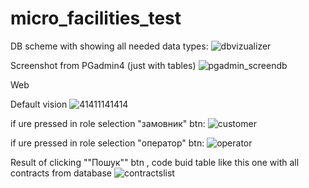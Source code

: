 # micro_facilities_test
DB scheme with showing all needed data types:
![dbvizualizer](https://github.com/Sheggy1/micro_facilities_test/assets/43640476/087e8ac1-1747-46f0-a28e-a9b997c20122)

Screenshot from PGadmin4 (just with tables)
![pgadmin_screendb](https://github.com/Sheggy1/micro_facilities_test/assets/43640476/a1d34eac-37cf-4462-9f49-cb4ed049f274)

Web

Default vision
![41411141414](https://github.com/Sheggy1/micro_facilities_test/assets/43640476/7f9cdf13-d02d-4e73-830b-7f7c419986ee)

if ure pressed in role selection "замовник" btn:
![customer](https://github.com/Sheggy1/micro_facilities_test/assets/43640476/edac1238-43bd-4e09-bcb4-f3ee2acedd33)

if ure pressed in role selection "оператор" btn:
![operator](https://github.com/Sheggy1/micro_facilities_test/assets/43640476/852a57f9-9e93-426e-827b-c97db484886a)

Result of clicking ""Пошук"" btn , code buid table like this one with all contracts from database
![contractslist](https://github.com/Sheggy1/micro_facilities_test/assets/43640476/e0d72dbe-a474-4595-a913-ec1efa757690)
